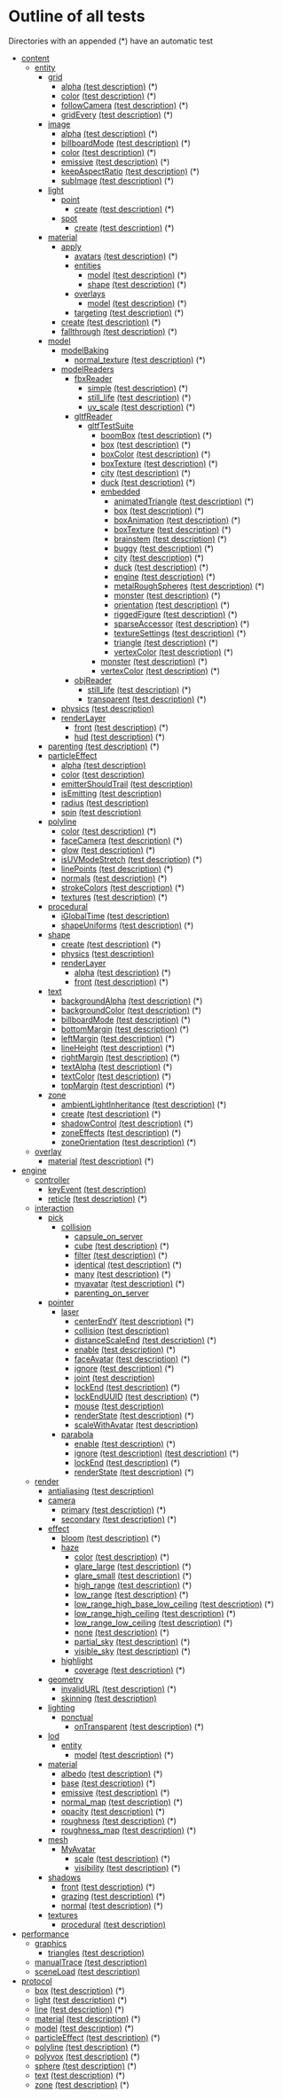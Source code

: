 # Outline of all tests
Directories with an appended (*) have an automatic test

  - [content](./content?raw=true)
    - [entity](./content/entity?raw=true)
      - [grid](./content/entity/grid?raw=true)
        - [alpha](./content/entity/grid/alpha?raw=true)  [(test description)](./content/entity/grid/alpha/test.md) (*)
        - [color](./content/entity/grid/color?raw=true)  [(test description)](./content/entity/grid/color/test.md) (*)
        - [followCamera](./content/entity/grid/followCamera?raw=true)  [(test description)](./content/entity/grid/followCamera/test.md) (*)
        - [gridEvery](./content/entity/grid/gridEvery?raw=true)  [(test description)](./content/entity/grid/gridEvery/test.md) (*)
      - [image](./content/entity/image?raw=true)
        - [alpha](./content/entity/image/alpha?raw=true)  [(test description)](./content/entity/image/alpha/test.md) (*)
        - [billboardMode](./content/entity/image/billboardMode?raw=true)  [(test description)](./content/entity/image/billboardMode/test.md) (*)
        - [color](./content/entity/image/color?raw=true)  [(test description)](./content/entity/image/color/test.md) (*)
        - [emissive](./content/entity/image/emissive?raw=true)  [(test description)](./content/entity/image/emissive/test.md) (*)
        - [keepAspectRatio](./content/entity/image/keepAspectRatio?raw=true)  [(test description)](./content/entity/image/keepAspectRatio/test.md) (*)
        - [subImage](./content/entity/image/subImage?raw=true)  [(test description)](./content/entity/image/subImage/test.md) (*)
      - [light](./content/entity/light?raw=true)
        - [point](./content/entity/light/point?raw=true)
          - [create](./content/entity/light/point/create?raw=true)  [(test description)](./content/entity/light/point/create/test.md) (*)
        - [spot](./content/entity/light/spot?raw=true)
          - [create](./content/entity/light/spot/create?raw=true)  [(test description)](./content/entity/light/spot/create/test.md) (*)
      - [material](./content/entity/material?raw=true)
        - [apply](./content/entity/material/apply?raw=true)
          - [avatars](./content/entity/material/apply/avatars?raw=true)  [(test description)](./content/entity/material/apply/avatars/test.md) (*)
          - [entities](./content/entity/material/apply/entities?raw=true)
            - [model](./content/entity/material/apply/entities/model?raw=true)  [(test description)](./content/entity/material/apply/entities/model/test.md) (*)
            - [shape](./content/entity/material/apply/entities/shape?raw=true)  [(test description)](./content/entity/material/apply/entities/shape/test.md) (*)
          - [overlays](./content/entity/material/apply/overlays?raw=true)
            - [model](./content/entity/material/apply/overlays/model?raw=true)  [(test description)](./content/entity/material/apply/overlays/model/test.md) (*)
          - [targeting](./content/entity/material/apply/targeting?raw=true)  [(test description)](./content/entity/material/apply/targeting/test.md) (*)
        - [create](./content/entity/material/create?raw=true)  [(test description)](./content/entity/material/create/test.md) (*)
        - [fallthrough](./content/entity/material/fallthrough?raw=true)  [(test description)](./content/entity/material/fallthrough/test.md) (*)
      - [model](./content/entity/model?raw=true)
        - [modelBaking](./content/entity/model/modelBaking?raw=true)
          - [normal_texture](./content/entity/model/modelBaking/normal_texture?raw=true)  [(test description)](./content/entity/model/modelBaking/normal_texture/test.md) (*)
        - [modelReaders](./content/entity/model/modelReaders?raw=true)
          - [fbxReader](./content/entity/model/modelReaders/fbxReader?raw=true)
            - [simple](./content/entity/model/modelReaders/fbxReader/simple?raw=true)  [(test description)](./content/entity/model/modelReaders/fbxReader/simple/test.md) (*)
            - [still_life](./content/entity/model/modelReaders/fbxReader/still_life?raw=true)  [(test description)](./content/entity/model/modelReaders/fbxReader/still_life/test.md) (*)
            - [uv_scale](./content/entity/model/modelReaders/fbxReader/uv_scale?raw=true)  [(test description)](./content/entity/model/modelReaders/fbxReader/uv_scale/test.md) (*)
          - [gltfReader](./content/entity/model/modelReaders/gltfReader?raw=true)
            - [gltfTestSuite](./content/entity/model/modelReaders/gltfReader/gltfTestSuite?raw=true)
              - [boomBox](./content/entity/model/modelReaders/gltfReader/gltfTestSuite/boomBox?raw=true)  [(test description)](./content/entity/model/modelReaders/gltfReader/gltfTestSuite/boomBox/test.md) (*)
              - [box](./content/entity/model/modelReaders/gltfReader/gltfTestSuite/box?raw=true)  [(test description)](./content/entity/model/modelReaders/gltfReader/gltfTestSuite/box/test.md) (*)
              - [boxColor](./content/entity/model/modelReaders/gltfReader/gltfTestSuite/boxColor?raw=true)  [(test description)](./content/entity/model/modelReaders/gltfReader/gltfTestSuite/boxColor/test.md) (*)
              - [boxTexture](./content/entity/model/modelReaders/gltfReader/gltfTestSuite/boxTexture?raw=true)  [(test description)](./content/entity/model/modelReaders/gltfReader/gltfTestSuite/boxTexture/test.md) (*)
              - [city](./content/entity/model/modelReaders/gltfReader/gltfTestSuite/city?raw=true)  [(test description)](./content/entity/model/modelReaders/gltfReader/gltfTestSuite/city/test.md) (*)
              - [duck](./content/entity/model/modelReaders/gltfReader/gltfTestSuite/duck?raw=true)  [(test description)](./content/entity/model/modelReaders/gltfReader/gltfTestSuite/duck/test.md) (*)
              - [embedded](./content/entity/model/modelReaders/gltfReader/gltfTestSuite/embedded?raw=true)
                - [animatedTriangle](./content/entity/model/modelReaders/gltfReader/gltfTestSuite/embedded/animatedTriangle?raw=true)  [(test description)](./content/entity/model/modelReaders/gltfReader/gltfTestSuite/embedded/animatedTriangle/test.md) (*)
                - [box](./content/entity/model/modelReaders/gltfReader/gltfTestSuite/embedded/box?raw=true)  [(test description)](./content/entity/model/modelReaders/gltfReader/gltfTestSuite/embedded/box/test.md) (*)
                - [boxAnimation](./content/entity/model/modelReaders/gltfReader/gltfTestSuite/embedded/boxAnimation?raw=true)  [(test description)](./content/entity/model/modelReaders/gltfReader/gltfTestSuite/embedded/boxAnimation/test.md) (*)
                - [boxTexture](./content/entity/model/modelReaders/gltfReader/gltfTestSuite/embedded/boxTexture?raw=true)  [(test description)](./content/entity/model/modelReaders/gltfReader/gltfTestSuite/embedded/boxTexture/test.md) (*)
                - [brainstem](./content/entity/model/modelReaders/gltfReader/gltfTestSuite/embedded/brainstem?raw=true)  [(test description)](./content/entity/model/modelReaders/gltfReader/gltfTestSuite/embedded/brainstem/test.md) (*)
                - [buggy](./content/entity/model/modelReaders/gltfReader/gltfTestSuite/embedded/buggy?raw=true)  [(test description)](./content/entity/model/modelReaders/gltfReader/gltfTestSuite/embedded/buggy/test.md) (*)
                - [city](./content/entity/model/modelReaders/gltfReader/gltfTestSuite/embedded/city?raw=true)  [(test description)](./content/entity/model/modelReaders/gltfReader/gltfTestSuite/embedded/city/test.md) (*)
                - [duck](./content/entity/model/modelReaders/gltfReader/gltfTestSuite/embedded/duck?raw=true)  [(test description)](./content/entity/model/modelReaders/gltfReader/gltfTestSuite/embedded/duck/test.md) (*)
                - [engine](./content/entity/model/modelReaders/gltfReader/gltfTestSuite/embedded/engine?raw=true)  [(test description)](./content/entity/model/modelReaders/gltfReader/gltfTestSuite/embedded/engine/test.md) (*)
                - [metalRoughSpheres](./content/entity/model/modelReaders/gltfReader/gltfTestSuite/embedded/metalRoughSpheres?raw=true)  [(test description)](./content/entity/model/modelReaders/gltfReader/gltfTestSuite/embedded/metalRoughSpheres/test.md) (*)
                - [monster](./content/entity/model/modelReaders/gltfReader/gltfTestSuite/embedded/monster?raw=true)  [(test description)](./content/entity/model/modelReaders/gltfReader/gltfTestSuite/embedded/monster/test.md) (*)
                - [orientation](./content/entity/model/modelReaders/gltfReader/gltfTestSuite/embedded/orientation?raw=true)  [(test description)](./content/entity/model/modelReaders/gltfReader/gltfTestSuite/embedded/orientation/test.md) (*)
                - [riggedFigure](./content/entity/model/modelReaders/gltfReader/gltfTestSuite/embedded/riggedFigure?raw=true)  [(test description)](./content/entity/model/modelReaders/gltfReader/gltfTestSuite/embedded/riggedFigure/test.md) (*)
                - [sparseAccessor](./content/entity/model/modelReaders/gltfReader/gltfTestSuite/embedded/sparseAccessor?raw=true)  [(test description)](./content/entity/model/modelReaders/gltfReader/gltfTestSuite/embedded/sparseAccessor/test.md) (*)
                - [textureSettings](./content/entity/model/modelReaders/gltfReader/gltfTestSuite/embedded/textureSettings?raw=true)  [(test description)](./content/entity/model/modelReaders/gltfReader/gltfTestSuite/embedded/textureSettings/test.md) (*)
                - [triangle](./content/entity/model/modelReaders/gltfReader/gltfTestSuite/embedded/triangle?raw=true)  [(test description)](./content/entity/model/modelReaders/gltfReader/gltfTestSuite/embedded/triangle/test.md) (*)
                - [vertexColor](./content/entity/model/modelReaders/gltfReader/gltfTestSuite/embedded/vertexColor?raw=true)  [(test description)](./content/entity/model/modelReaders/gltfReader/gltfTestSuite/embedded/vertexColor/test.md) (*)
              - [monster](./content/entity/model/modelReaders/gltfReader/gltfTestSuite/monster?raw=true)  [(test description)](./content/entity/model/modelReaders/gltfReader/gltfTestSuite/monster/test.md) (*)
              - [vertexColor](./content/entity/model/modelReaders/gltfReader/gltfTestSuite/vertexColor?raw=true)  [(test description)](./content/entity/model/modelReaders/gltfReader/gltfTestSuite/vertexColor/test.md) (*)
          - [objReader](./content/entity/model/modelReaders/objReader?raw=true)
            - [still_life](./content/entity/model/modelReaders/objReader/still_life?raw=true)  [(test description)](./content/entity/model/modelReaders/objReader/still_life/test.md) (*)
            - [transparent](./content/entity/model/modelReaders/objReader/transparent?raw=true)  [(test description)](./content/entity/model/modelReaders/objReader/transparent/test.md) (*)
        - [physics](./content/entity/model/physics?raw=true)  [(test description)](./content/entity/model/physics/testStory.md)
        - [renderLayer](./content/entity/model/renderLayer?raw=true)
          - [front](./content/entity/model/renderLayer/front?raw=true)  [(test description)](./content/entity/model/renderLayer/front/test.md) (*)
          - [hud](./content/entity/model/renderLayer/hud?raw=true)  [(test description)](./content/entity/model/renderLayer/hud/test.md) (*)
      - [parenting](./content/entity/parenting?raw=true)  [(test description)](./content/entity/parenting/test.md) (*)
      - [particleEffect](./content/entity/particleEffect?raw=true)
        - [alpha](./content/entity/particleEffect/alpha?raw=true)  [(test description)](./content/entity/particleEffect/alpha/test.md)
        - [color](./content/entity/particleEffect/color?raw=true)  [(test description)](./content/entity/particleEffect/color/test.md)
        - [emitterShouldTrail](./content/entity/particleEffect/emitterShouldTrail?raw=true)  [(test description)](./content/entity/particleEffect/emitterShouldTrail/test.md)
        - [isEmitting](./content/entity/particleEffect/isEmitting?raw=true)  [(test description)](./content/entity/particleEffect/isEmitting/test.md)
        - [radius](./content/entity/particleEffect/radius?raw=true)  [(test description)](./content/entity/particleEffect/radius/test.md)
        - [spin](./content/entity/particleEffect/spin?raw=true)  [(test description)](./content/entity/particleEffect/spin/test.md)
      - [polyline](./content/entity/polyline?raw=true)
        - [color](./content/entity/polyline/color?raw=true)  [(test description)](./content/entity/polyline/color/test.md) (*)
        - [faceCamera](./content/entity/polyline/faceCamera?raw=true)  [(test description)](./content/entity/polyline/faceCamera/test.md) (*)
        - [glow](./content/entity/polyline/glow?raw=true)  [(test description)](./content/entity/polyline/glow/test.md) (*)
        - [isUVModeStretch](./content/entity/polyline/isUVModeStretch?raw=true)  [(test description)](./content/entity/polyline/isUVModeStretch/test.md) (*)
        - [linePoints](./content/entity/polyline/linePoints?raw=true)  [(test description)](./content/entity/polyline/linePoints/test.md) (*)
        - [normals](./content/entity/polyline/normals?raw=true)  [(test description)](./content/entity/polyline/normals/test.md) (*)
        - [strokeColors](./content/entity/polyline/strokeColors?raw=true)  [(test description)](./content/entity/polyline/strokeColors/test.md) (*)
        - [textures](./content/entity/polyline/textures?raw=true)  [(test description)](./content/entity/polyline/textures/test.md) (*)
      - [procedural](./content/entity/procedural?raw=true)
        - [iGlobalTime](./content/entity/procedural/iGlobalTime?raw=true)  [(test description)](./content/entity/procedural/iGlobalTime/testStory.md)
        - [shapeUniforms](./content/entity/procedural/shapeUniforms?raw=true)  [(test description)](./content/entity/procedural/shapeUniforms/test.md) (*)
      - [shape](./content/entity/shape?raw=true)
        - [create](./content/entity/shape/create?raw=true)  [(test description)](./content/entity/shape/create/test.md) (*)
        - [physics](./content/entity/shape/physics?raw=true)  [(test description)](./content/entity/shape/physics/testStory.md)
        - [renderLayer](./content/entity/shape/renderLayer?raw=true)
          - [alpha](./content/entity/shape/renderLayer/alpha?raw=true)  [(test description)](./content/entity/shape/renderLayer/alpha/test.md) (*)
          - [front](./content/entity/shape/renderLayer/front?raw=true)  [(test description)](./content/entity/shape/renderLayer/front/test.md) (*)
      - [text](./content/entity/text?raw=true)
        - [backgroundAlpha](./content/entity/text/backgroundAlpha?raw=true)  [(test description)](./content/entity/text/backgroundAlpha/test.md) (*)
        - [backgroundColor](./content/entity/text/backgroundColor?raw=true)  [(test description)](./content/entity/text/backgroundColor/test.md) (*)
        - [billboardMode](./content/entity/text/billboardMode?raw=true)  [(test description)](./content/entity/text/billboardMode/test.md) (*)
        - [bottomMargin](./content/entity/text/bottomMargin?raw=true)  [(test description)](./content/entity/text/bottomMargin/test.md) (*)
        - [leftMargin](./content/entity/text/leftMargin?raw=true)  [(test description)](./content/entity/text/leftMargin/test.md) (*)
        - [lineHeight](./content/entity/text/lineHeight?raw=true)  [(test description)](./content/entity/text/lineHeight/test.md) (*)
        - [rightMargin](./content/entity/text/rightMargin?raw=true)  [(test description)](./content/entity/text/rightMargin/test.md) (*)
        - [textAlpha](./content/entity/text/textAlpha?raw=true)  [(test description)](./content/entity/text/textAlpha/test.md) (*)
        - [textColor](./content/entity/text/textColor?raw=true)  [(test description)](./content/entity/text/textColor/test.md) (*)
        - [topMargin](./content/entity/text/topMargin?raw=true)  [(test description)](./content/entity/text/topMargin/test.md) (*)
      - [zone](./content/entity/zone?raw=true)
        - [ambientLightInheritance](./content/entity/zone/ambientLightInheritance?raw=true)  [(test description)](./content/entity/zone/ambientLightInheritance/test.md) (*)
        - [create](./content/entity/zone/create?raw=true)  [(test description)](./content/entity/zone/create/test.md) (*)
        - [shadowControl](./content/entity/zone/shadowControl?raw=true)  [(test description)](./content/entity/zone/shadowControl/test.md) (*)
        - [zoneEffects](./content/entity/zone/zoneEffects?raw=true)  [(test description)](./content/entity/zone/zoneEffects/test.md) (*)
        - [zoneOrientation](./content/entity/zone/zoneOrientation?raw=true)  [(test description)](./content/entity/zone/zoneOrientation/test.md) (*)
    - [overlay](./content/overlay?raw=true)
      - [material](./content/overlay/material?raw=true)  [(test description)](./content/overlay/material/test.md) (*)
  - [engine](./engine?raw=true)
    - [controller](./engine/controller?raw=true)
      - [keyEvent](./engine/controller/keyEvent?raw=true)  [(test description)](./engine/controller/keyEvent/testStory.md)
      - [reticle](./engine/controller/reticle?raw=true)  [(test description)](./engine/controller/reticle/test.md) (*)
    - [interaction](./engine/interaction?raw=true)
      - [pick](./engine/interaction/pick?raw=true)
        - [collision](./engine/interaction/pick/collision?raw=true)
          - [capsule_on_server](./engine/interaction/pick/collision/capsule_on_server?raw=true)
          - [cube](./engine/interaction/pick/collision/cube?raw=true)  [(test description)](./engine/interaction/pick/collision/cube/test.md) (*)
          - [filter](./engine/interaction/pick/collision/filter?raw=true)  [(test description)](./engine/interaction/pick/collision/filter/test.md) (*)
          - [identical](./engine/interaction/pick/collision/identical?raw=true)  [(test description)](./engine/interaction/pick/collision/identical/test.md) (*)
          - [many](./engine/interaction/pick/collision/many?raw=true)  [(test description)](./engine/interaction/pick/collision/many/test.md) (*)
          - [myavatar](./engine/interaction/pick/collision/myavatar?raw=true)  [(test description)](./engine/interaction/pick/collision/myavatar/test.md) (*)
          - [parenting_on_server](./engine/interaction/pick/collision/parenting_on_server?raw=true)
      - [pointer](./engine/interaction/pointer?raw=true)
        - [laser](./engine/interaction/pointer/laser?raw=true)
          - [centerEndY](./engine/interaction/pointer/laser/centerEndY?raw=true)  [(test description)](./engine/interaction/pointer/laser/centerEndY/test.md) (*)
          - [collision](./engine/interaction/pointer/laser/collision?raw=true)  [(test description)](./engine/interaction/pointer/laser/collision/testStory.md)
          - [distanceScaleEnd](./engine/interaction/pointer/laser/distanceScaleEnd?raw=true)  [(test description)](./engine/interaction/pointer/laser/distanceScaleEnd/test.md) (*)
          - [enable](./engine/interaction/pointer/laser/enable?raw=true)  [(test description)](./engine/interaction/pointer/laser/enable/test.md) (*)
          - [faceAvatar](./engine/interaction/pointer/laser/faceAvatar?raw=true)  [(test description)](./engine/interaction/pointer/laser/faceAvatar/test.md) (*)
          - [ignore](./engine/interaction/pointer/laser/ignore?raw=true)  [(test description)](./engine/interaction/pointer/laser/ignore/test.md) (*)
          - [joint](./engine/interaction/pointer/laser/joint?raw=true)  [(test description)](./engine/interaction/pointer/laser/joint/testStory.md)
          - [lockEnd](./engine/interaction/pointer/laser/lockEnd?raw=true)  [(test description)](./engine/interaction/pointer/laser/lockEnd/test.md) (*)
          - [lockEndUUID](./engine/interaction/pointer/laser/lockEndUUID?raw=true)  [(test description)](./engine/interaction/pointer/laser/lockEndUUID/test.md) (*)
          - [mouse](./engine/interaction/pointer/laser/mouse?raw=true)  [(test description)](./engine/interaction/pointer/laser/mouse/testStory.md)
          - [renderState](./engine/interaction/pointer/laser/renderState?raw=true)  [(test description)](./engine/interaction/pointer/laser/renderState/test.md) (*)
          - [scaleWithAvatar](./engine/interaction/pointer/laser/scaleWithAvatar?raw=true)  [(test description)](./engine/interaction/pointer/laser/scaleWithAvatar/testStory.md)
        - [parabola](./engine/interaction/pointer/parabola?raw=true)
          - [enable](./engine/interaction/pointer/parabola/enable?raw=true)  [(test description)](./engine/interaction/pointer/parabola/enable/test.md) (*)
          - [ignore](./engine/interaction/pointer/parabola/ignore?raw=true)  [(test description)](./engine/interaction/pointer/parabola/ignore/test.md)  [(test description)](./engine/interaction/pointer/parabola/ignore/testStory.md) (*)
          - [lockEnd](./engine/interaction/pointer/parabola/lockEnd?raw=true)  [(test description)](./engine/interaction/pointer/parabola/lockEnd/test.md) (*)
          - [renderState](./engine/interaction/pointer/parabola/renderState?raw=true)  [(test description)](./engine/interaction/pointer/parabola/renderState/test.md) (*)
    - [render](./engine/render?raw=true)
      - [antialiasing](./engine/render/antialiasing?raw=true)  [(test description)](./engine/render/antialiasing/testStory.md)
      - [camera](./engine/render/camera?raw=true)
        - [primary](./engine/render/camera/primary?raw=true)  [(test description)](./engine/render/camera/primary/test.md) (*)
        - [secondary](./engine/render/camera/secondary?raw=true)  [(test description)](./engine/render/camera/secondary/test.md) (*)
      - [effect](./engine/render/effect?raw=true)
        - [bloom](./engine/render/effect/bloom?raw=true)  [(test description)](./engine/render/effect/bloom/test.md) (*)
        - [haze](./engine/render/effect/haze?raw=true)
          - [color](./engine/render/effect/haze/color?raw=true)  [(test description)](./engine/render/effect/haze/color/test.md) (*)
          - [glare_large](./engine/render/effect/haze/glare_large?raw=true)  [(test description)](./engine/render/effect/haze/glare_large/test.md) (*)
          - [glare_small](./engine/render/effect/haze/glare_small?raw=true)  [(test description)](./engine/render/effect/haze/glare_small/test.md) (*)
          - [high_range](./engine/render/effect/haze/high_range?raw=true)  [(test description)](./engine/render/effect/haze/high_range/test.md) (*)
          - [low_range](./engine/render/effect/haze/low_range?raw=true)  [(test description)](./engine/render/effect/haze/low_range/test.md) (*)
          - [low_range_high_base_low_ceiling](./engine/render/effect/haze/low_range_high_base_low_ceiling?raw=true)  [(test description)](./engine/render/effect/haze/low_range_high_base_low_ceiling/test.md) (*)
          - [low_range_high_ceiling](./engine/render/effect/haze/low_range_high_ceiling?raw=true)  [(test description)](./engine/render/effect/haze/low_range_high_ceiling/test.md) (*)
          - [low_range_low_ceiling](./engine/render/effect/haze/low_range_low_ceiling?raw=true)  [(test description)](./engine/render/effect/haze/low_range_low_ceiling/test.md) (*)
          - [none](./engine/render/effect/haze/none?raw=true)  [(test description)](./engine/render/effect/haze/none/test.md) (*)
          - [partial_sky](./engine/render/effect/haze/partial_sky?raw=true)  [(test description)](./engine/render/effect/haze/partial_sky/test.md) (*)
          - [visible_sky](./engine/render/effect/haze/visible_sky?raw=true)  [(test description)](./engine/render/effect/haze/visible_sky/test.md) (*)
        - [highlight](./engine/render/effect/highlight?raw=true)
          - [coverage](./engine/render/effect/highlight/coverage?raw=true)  [(test description)](./engine/render/effect/highlight/coverage/test.md) (*)
      - [geometry](./engine/render/geometry?raw=true)
        - [invalidURL](./engine/render/geometry/invalidURL?raw=true)  [(test description)](./engine/render/geometry/invalidURL/test.md) (*)
        - [skinning](./engine/render/geometry/skinning?raw=true)  [(test description)](./engine/render/geometry/skinning/testStory.md)
      - [lighting](./engine/render/lighting?raw=true)
        - [ponctual](./engine/render/lighting/ponctual?raw=true)
          - [onTransparent](./engine/render/lighting/ponctual/onTransparent?raw=true)  [(test description)](./engine/render/lighting/ponctual/onTransparent/test.md) (*)
      - [lod](./engine/render/lod?raw=true)
        - [entity](./engine/render/lod/entity?raw=true)
          - [model](./engine/render/lod/entity/model?raw=true)  [(test description)](./engine/render/lod/entity/model/test.md) (*)
      - [material](./engine/render/material?raw=true)
        - [albedo](./engine/render/material/albedo?raw=true)  [(test description)](./engine/render/material/albedo/test.md) (*)
        - [base](./engine/render/material/base?raw=true)  [(test description)](./engine/render/material/base/test.md) (*)
        - [emissive](./engine/render/material/emissive?raw=true)  [(test description)](./engine/render/material/emissive/test.md) (*)
        - [normal_map](./engine/render/material/normal_map?raw=true)  [(test description)](./engine/render/material/normal_map/test.md) (*)
        - [opacity](./engine/render/material/opacity?raw=true)  [(test description)](./engine/render/material/opacity/test.md) (*)
        - [roughness](./engine/render/material/roughness?raw=true)  [(test description)](./engine/render/material/roughness/test.md) (*)
        - [roughness_map](./engine/render/material/roughness_map?raw=true)  [(test description)](./engine/render/material/roughness_map/test.md) (*)
      - [mesh](./engine/render/mesh?raw=true)
        - [MyAvatar](./engine/render/mesh/MyAvatar?raw=true)
          - [scale](./engine/render/mesh/MyAvatar/scale?raw=true)  [(test description)](./engine/render/mesh/MyAvatar/scale/test.md) (*)
          - [visibility](./engine/render/mesh/MyAvatar/visibility?raw=true)  [(test description)](./engine/render/mesh/MyAvatar/visibility/test.md) (*)
      - [shadows](./engine/render/shadows?raw=true)
        - [front](./engine/render/shadows/front?raw=true)  [(test description)](./engine/render/shadows/front/test.md) (*)
        - [grazing](./engine/render/shadows/grazing?raw=true)  [(test description)](./engine/render/shadows/grazing/test.md) (*)
        - [normal](./engine/render/shadows/normal?raw=true)  [(test description)](./engine/render/shadows/normal/test.md) (*)
      - [textures](./engine/render/textures?raw=true)
        - [procedural](./engine/render/textures/procedural?raw=true)  [(test description)](./engine/render/textures/procedural/testStory.md)
  - [performance](./performance?raw=true)
    - [graphics](./performance/graphics?raw=true)
      - [triangles](./performance/graphics/triangles?raw=true)  [(test description)](./performance/graphics/triangles/testStory.md)
    - [manualTrace](./performance/manualTrace?raw=true)  [(test description)](./performance/manualTrace/test.md)
    - [sceneLoad](./performance/sceneLoad?raw=true)  [(test description)](./performance/sceneLoad/test.md)
  - [protocol](./protocol?raw=true)
    - [box](./protocol/box?raw=true)  [(test description)](./protocol/box/test.md) (*)
    - [light](./protocol/light?raw=true)  [(test description)](./protocol/light/test.md) (*)
    - [line](./protocol/line?raw=true)  [(test description)](./protocol/line/test.md) (*)
    - [material](./protocol/material?raw=true)  [(test description)](./protocol/material/test.md) (*)
    - [model](./protocol/model?raw=true)  [(test description)](./protocol/model/test.md) (*)
    - [particleEffect](./protocol/particleEffect?raw=true)  [(test description)](./protocol/particleEffect/test.md) (*)
    - [polyline](./protocol/polyline?raw=true)  [(test description)](./protocol/polyline/test.md) (*)
    - [polyvox](./protocol/polyvox?raw=true)  [(test description)](./protocol/polyvox/test.md) (*)
    - [sphere](./protocol/sphere?raw=true)  [(test description)](./protocol/sphere/test.md) (*)
    - [text](./protocol/text?raw=true)  [(test description)](./protocol/text/test.md) (*)
    - [zone](./protocol/zone?raw=true)  [(test description)](./protocol/zone/test.md) (*)
